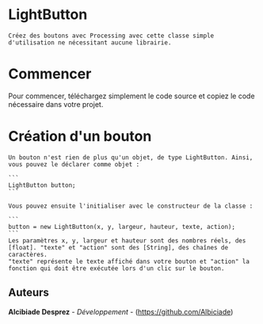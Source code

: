 # LightButton
	Créez des boutons avec Processing avec cette classe simple d'utilisation ne nécessitant aucune librairie.

# Commencer

Pour commencer, téléchargez simplement le code source et copiez le code nécessaire dans votre projet.


# Création d'un bouton

	Un bouton n'est rien de plus qu'un objet, de type LightButton. Ainsi, vous pouvez le déclarer comme objet :
	
	```
	LightButton button;
	```
	
	Vous pouvez ensuite l'initialiser avec le constructeur de la classe :
	
	```
	button = new LightButton(x, y, largeur, hauteur, texte, action);
	```
	Les paramètres x, y, largeur et hauteur sont des nombres réels, des [float]. "texte" et "action" sont des [String], des chaînes de caractères.
	"texte" représente le texte affiché dans votre bouton et "action" la fonction qui doit être exécutée lors d'un clic sur le bouton.
	
## Auteurs

**Alcibiade Desprez** - *Développement* - (https://github.com/Albiciade)